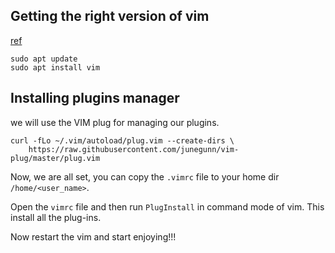 ## Getting the right version of vim

[ref](https://askubuntu.com/a/886308/608961)

```
sudo apt update
sudo apt install vim
```

## Installing plugins manager

we will use the VIM plug for managing our plugins.

```
curl -fLo ~/.vim/autoload/plug.vim --create-dirs \
    https://raw.githubusercontent.com/junegunn/vim-plug/master/plug.vim
```

Now, we are all set, you can copy the `.vimrc` file to your home dir `/home/<user_name>`.

Open the `vimrc` file and then run `PlugInstall` in command mode of vim. This install all the plug-ins.

Now restart the vim and start enjoying!!!


